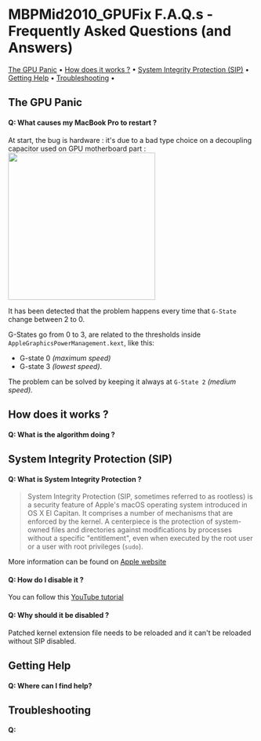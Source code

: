 # MBPMid2010_GPUFix F.A.Q.s - Frequently Asked Questions (and Answers)

[The GPU Panic](#the-gpu-panic) • 
[How does it works ?](#how-does-it-works-) • 
[System Integrity Protection (SIP)](#system-integrity-protection-sip) • 
[Getting Help](#getting-help) • 
[Troubleshooting](#troubleshooting) •

## The GPU Panic

#### Q: What causes my MacBook Pro to restart ?
At start, the bug is hardware : it's due to a bad type choice on a decoupling capacitor used on GPU motherboard part :
<img src="http://i.imgur.com/SFQfnWU.jpg" height="300">

It has been detected that the problem happens every time that `G-State` change between 2 to 0.

G-States go from 0 to 3, are related to the thresholds inside `AppleGraphicsPowerManagement.kext`, like this:
- G-state 0 *(maximum speed)*
- G-state 3 *(lowest speed)*.

The problem can be solved by keeping it always at `G-State 2` *(medium speed).*


## How does it works ?

#### Q: What is the algorithm doing ?


## System Integrity Protection (SIP)

#### Q: What is System Integrity Protection ?
> System Integrity Protection (SIP, sometimes referred to as rootless) is a security feature of Apple's macOS operating system introduced in OS X El Capitan. It comprises a number of mechanisms that are enforced by the kernel. A centerpiece is the protection of system-owned files and directories against modifications by processes without a specific "entitlement", even when executed by the root user or a user with root privileges (`sudo`).

More information can be found on [Apple website](https://support.apple.com/en-us/HT204899)

#### Q: How do I disable it ?
You can follow this [YouTube tutorial](https://www.youtube.com/watch?v=Wmhal4shmVo)

#### Q: Why should it be disabled ?
Patched kernel extension file needs to be reloaded and it can't be reloaded without SIP disabled.


## Getting Help 


#### Q: Where can I find help?

## Troubleshooting

#### Q: 
